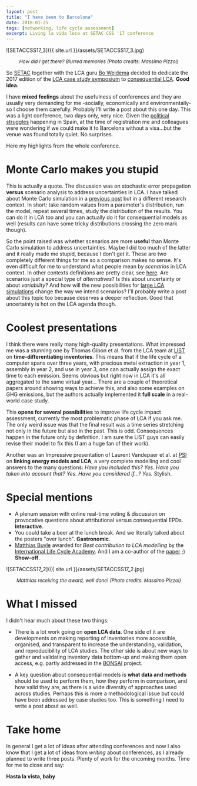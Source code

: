 ```yaml
---
layout: post
title: "I have been to Barcelona"
date: 2018-01-25
tags: [networking, life cycle assessment]
excerpt: Living la vida loca at SETAC CSS '17 conference
---
```



![SETACCSS17_3]({{ site.url }}/assets/SETACCSS17_3.jpg)
<center><i><font size="2"> How did I get there? Blurred memories (Photo credits: Massimo Pizzol)</font></i></center>


So [SETAC](https://www.setac.org/) together with the LCA guru [Bo Weidema](https://ilca.es/about-us/governing-board/) decided to dedicate the 2017 edition of the [LCA case study symposium](https://lca2017.setac.org/) to [consequential LCA](https://consequential-lca.org/). **Good idea.**

I have **mixed feelings** about the usefulness of conferences and they are usually very demanding for me -socially, economically and environmentally- so I choose them carefully. Probably I'll write a post about this one day. This was a light conference, two days only, very nice. Given the [political struggles](https://en.wikipedia.org/wiki/Catalan_independence_referendum,_2017) happening in Spain, at the time of registration me and colleagues were wondering if we could make it to Barcelona without a visa...but the venue was found totally quiet. No surprises.

Here my highlights from the whole conference.

# Monte Carlo makes you stupid

This is actually a quote. The discussion was on stochastic error propagation **versus** scenario analysis to address uncertainties in LCA. I have talked about Monte Carlo simulation in a [previous post](http://moutreach.science/2017/04/20/PM25-China-uncertainty.html) but in a different research context. In short: take random values from a parameter's distribution, run the model, repeat several times, study the distribution of the results. You can do it in LCA too and you can actually do it for consequential models as well (results can have some tricky distributions crossing the zero mark though).

So the point raised was whether scenarios are more **useful** than Monte Carlo simulation to address uncertainties. Maybe I did too much of the latter and it really made me stupid, because I don't get it. These are two completely different things for me so a comparison makes no sense. It's even difficult for me to understand what people mean by _scenarios_ in LCA context. In other contexts definitions are pretty clear, see [here](http://moutreach.science/2017/03/13/Group-exercises-participatory-scenario-development.html). Are scenarios just a special type of _alternatives_? Is this about uncertainty or about _variability_? And how will the new possibilities for [large LCA simulations](https://brightwaylca.org/) change the way we intend scenarios? I'll probably write a post about this topic too because deserves a deeper reflection. Good that uncertainty is hot on the LCA agenda though.

# Coolest presentations

I think there were really many high-quality presentations. What impressed me was a stunning one by Thomas Gibon et al. from the LCA team at [LIST](https://www.list.lu/en/research/erin/life-cycle-sustainability-and-risk-assessment/team/?tx_listpeople_pi1%5B%40widget_0%5D%5BcurrentPage%5D=2&cHash=b071fbd0847b7a12c8a4d26b58a55935) on **time-differentiating inventories**. This means that if the life cycle of a computer spans over three years, with precious metal extraction in year 1, assembly in year 2, and use in year 3, one can actually assign the exact time to each emission. Seems obvious but right now in LCA it's all aggregated to the same virtual year... There are a couple of theoretical papers around showing ways to achieve this, and also some examples on GHG emissions, but the authors actually implemented it **full scale** in a real-world case study.

This **opens for several possibilities** to improve life cycle impact assessment, currently the most problematic phase of LCA if you ask me. The only weird issue was that the final result was a time series stretching not only in the future but also in the past. This is odd. Consequences happen in the future only by definition. I am sure the LIST guys can easily revise their model to fix this (I am a huge fan of their work).

Another was an Impressive presentation of Laurent Vandepaer et al. at [PSI](https://www.psi.ch/ta/lvandepaer) on **linking energy models and LCA**, a very complete modelling and cool answers to the many questions: _Have you included this? Yes. Have you taken into account that? Yes. Have you considered if...? Yes._ Stylish.

# Special mentions

- A plenum session with online real-time voting & discussion on provocative questions about attributional versus consequential EPDs. **Interactive**.
- You could take a beer at the lunch break. And we literally talked about the posters "over lunch". **Gastronomic**.
- [Matthias Buyle](https://www.uantwerpen.be/en/staff/matthias-buyle/) awarded for _Best contribution to LCA modelling_ by the [International Life Cycle Academy](https://ilca.es/meetings-and-awards/academy-awards/awards-2017/ ). And I am a co-author of the [paper](https://doi.org/10.1007/s11367-017-1389-5) ;) **Show-off**.

![SETACCSS17_2]({{ site.url }}/assets/SETACCSS17_2.jpg)
<center><i><font size="2"> Matthias receiving the award, well done! (Photo credits: Massimo Pizzol)</font></i></center>

# What I missed

I didn't hear much about these two things:

- There is a lot work going on **open LCA data**. One side of it are developments on making reporting of inventories more accessible, organised, and transparent to increase the understanding, validation, and reproducibility of LCA studies. The other side is about new ways to gather and validating inventory data bottom-up and making them open access, e.g. partly addressed in the [BONSAI](https://bonsai.uno/) project.

- A key question about consequential models is **what data and methods** should be used to perform them, how they perform in comparison, and how valid they are, as there is a wide diversity of approaches used across studies. Perhaps this is more a methodological issue but could have been addressed by case studies too. This is something I need to write a post about as well.

# Take home

In general I get a lot of ideas after attending conferences and now I also know that I get a lot of ideas from _writing_ about conferences, as I already planned to write three posts. Plenty of work for the oncoming months. Time for me to close and say:

**Hasta la vista, baby**
